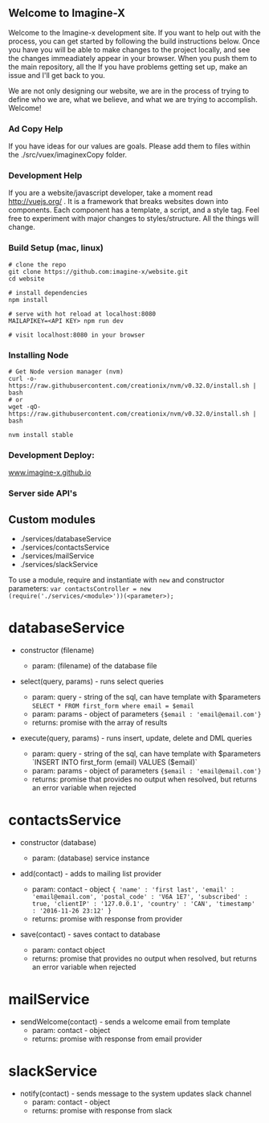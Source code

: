 ## Welcome to Imagine-X
Welcome to the Imagine-x development site. If you want to help out with the process, you can get started by following the build instructions below. Once you have you will be able to make changes to the project locally, and see the changes immeadiately appear in your browser. When you push them to the main repository, all the   If you have problems getting set up, make an issue and I'll get back to you.

We are not only designing our website, we are in the process of trying to define who we are, what we believe, and what we are trying to accomplish. Welcome!

### Ad Copy Help

If you have ideas for our values are goals. Please add them to files within the ./src/vuex/imaginexCopy folder.

### Development Help

If you are a website/javascript developer, take a moment read http://vuejs.org/ . It is a framework that breaks websites down into components. Each component has a template, a script, and a style tag. Feel free to experiment with major changes to styles/structure. All the things will change.

### Build Setup (mac, linux)
```
# clone the repo
git clone https://github.com:imagine-x/website.git
cd website

# install dependencies
npm install

# serve with hot reload at localhost:8080
MAILAPIKEY=<API KEY> npm run dev

# visit localhost:8080 in your browser
```

### Installing Node
```
# Get Node version manager (nvm)
curl -o- https://raw.githubusercontent.com/creationix/nvm/v0.32.0/install.sh | bash
# or
wget -qO- https://raw.githubusercontent.com/creationix/nvm/v0.32.0/install.sh | bash

nvm install stable
```
### Development Deploy:
www.imagine-x.github.io


### Server side API's

## Custom modules

* ./services/databaseService
* ./services/contactsService
* ./services/mailService
* ./services/slackService

To use a module, require and instantiate with `new` and constructor parameters:
`var contactsController = new (require('./services/<module>'))(<parameter>);`


# databaseService

* constructor (filename)
  * param: (filename) of the database file

* select(query, params) - runs select queries
  * param: query - string of the sql, can have template with $parameters `SELECT * FROM first_form where email = $email`
  * param: params - object of parameters `{$email : 'email@email.com'}`
  * returns: promise with the array of results

* execute(query, params) - runs insert, update, delete and DML queries
  * param: query - string of the sql, can have template with $parameters `INSERT INTO first_form (email) VALUES ($email)`
  * param: params - object of parameters `{$email : 'email@email.com'}`
  * returns: promise that provides no output when resolved, but returns an error variable when rejected

# contactsService
* constructor (database)
  * param: (database) service instance

* add(contact) - adds to mailing list provider
  * param: contact - object ```{
      'name' : 'first last',
      'email' : 'email@email.com',
      'postal_code' : 'V6A 1E7',
      'subscribed' : true,
      'clientIP' : '127.0.0.1',
      'country' : 'CAN',
      'timestamp' : '2016-11-26 23:12'
  }```
  * returns: promise with response from provider

* save(contact) - saves contact to database
  * param: contact object
  * returns: promise that provides no output when resolved, but returns an error variable when rejected


# mailService

* sendWelcome(contact) - sends a welcome email from template
  * param: contact - object
  * returns: promise with response from email provider

# slackService

* notify(contact) - sends message to the system updates slack channel
  * param: contact - object
  * returns: promise with response from slack
